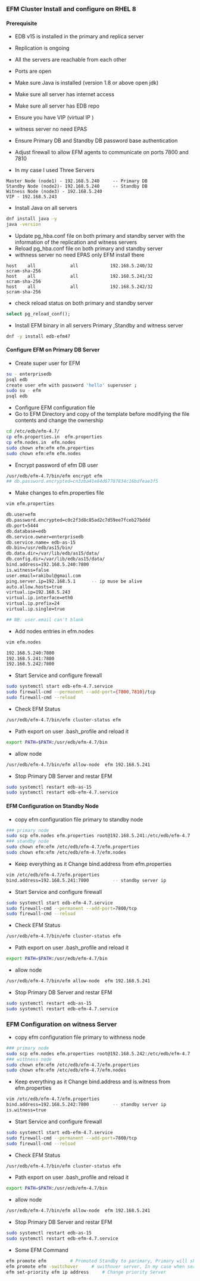### EFM Cluster Install and configure on RHEL 8

#### Prerequisite
- EDB v15 is installed in the primary and replica server 
- Replication is ongoing 
- All the servers are reachable from each other 
- Ports are open  
- Make sure Java is installed (version 1.8 or above open jdk)
- Make sure all server has internet access 
- Make sure all server has EDB repo 
- Ensure you have VIP (virtual IP )
- witness server no need EPAS 
- Ensure Primary DB and Standby DB password base authentication 
- Adjust firewall to allow EFM agents to communicate on ports 7800 and 7810

- In my case I used Three Servers 
```t
Master Node (node1) - 192.168.5.240     -- Primary DB
Standby Node (node2)- 192.168.5.240     -- Standby DB
Witness Node (node3) - 192.168.5.240
VIP - 192.168.5.243
```
- Install Java on all servers 
```sh
dnf install java -y
java -version
```
- Update pg_hba.conf file on both primary and standby server with the information of the replication and witness servers
- Reload pg_hba.conf file on both primary and standby server
- withness server no need EPAS only EFM install there 
```t
host    all             all            192.168.5.240/32           scram-sha-256
host    all             all            192.168.5.241/32           scram-sha-256
host    all             all            192.168.5.242/32           scram-sha-256
```
- check reload status on both primary and standby server 
```sql
select pg_reload_conf();
```
- Install EFM binary in all servers Primary ,Standby and witness server 
```sh
dnf -y install edb-efm47
```
#### Configure EFM on Primary DB Server 
- Create super user for EFM
```sh
su - enterprisedb 
psql edb
create user efm with password 'hello' superuser ;
sudo su - efm
psql edb
```
- Configure EFM configuration file 
- Go to EFM Directory and copy of the template before modifying the file contents and change the ownership
```sh
cd /etc/edb/efm-4.7/
cp efm.properties.in  efm.properties
cp efm.nodes.in  efm.nodes
sudo chown efm:efm efm.properties
sudo chown efm:efm efm.nodes
```
- Encrypt password of efm DB user 
```sh
/usr/edb/efm-4.7/bin/efm encrypt efm
## db.password.encrypted=cn3zba41e84d67787834c16bdfeae3f5   
```
- Make changes to efm.properties file 

```sh
vim efm.properties

db.user=efm
db.password.encrypted=c0c2f3d8c85ad2c7d59ee7fceb27bddd
db.port=5444
db.database=edb
db.service.owner=enterprisedb
db.service.name= edb-as-15
db.bin=/usr/edb/as15/bin/
db.data.dir=/var/lib/edb/as15/data/
db.config.dir=/var/lib/edb/as15/data/
bind.address=192.168.5.240:7800
is.witness=false
user.email=rakibul@gmail.com
ping.server.ip=192.168.5.1		-- ip muse be alive 	
auto.allow.hosts=true
virtual.ip=192.168.5.243				
virtual.ip.interface=eth0
virtual.ip.prefix=24
virtual.ip.single=true

## NB: user.email can't blank 
```
- Add nodes entries in efm.nodes 
```sh
vim efm.nodes

192.168.5.240:7800
192.168.5.241:7800
192.168.5.242:7800
```
- Start Service and configure firewall
```sh
sudo systemctl start edb-efm-4.7.service
sudo firewall-cmd --permanent --add-port={7800,7810}/tcp
sudo firewall-cmd --reload

```
- Check EFM Status 
```sh
/usr/edb/efm-4.7/bin/efm cluster-status efm
```
- Path export on user .bash_profile and reload it 
```sh
export PATH=$PATH:/usr/edb/efm-4.7/bin
```
- allow node 
```sh
/usr/edb/efm-4.7/bin/efm allow-node  efm 192.168.5.241
```
- Stop Primary DB Server and restar EFM 
```sh
sudo systemctl restart edb-as-15
sudo systemctl restart edb-efm-4.7.service
```

#### EFM Configuration on Standby Node 
- copy efm configuration file primary to standby node 
```sh
### primary node 
sudo scp efm.nodes efm.properties root@192.168.5.241:/etc/edb/efm-4.7
### standby node 
sudo chown efm:efm /etc/edb/efm-4.7/efm.properties
sudo chown efm:efm /etc/edb/efm-4.7/efm.nodes
```
- Keep everything as it Change bind.address from efm.properties
```sh
vim /etc/edb/efm-4.7/efm.properties
bind.address=192.168.5.241:7800         -- standby server ip 
```
- Start Service and configure firewall
```sh
sudo systemctl start edb-efm-4.7.service
sudo firewall-cmd --permanent --add-port=7800/tcp
sudo firewall-cmd --reload

```
- Check EFM Status 
```sh
/usr/edb/efm-4.7/bin/efm cluster-status efm
```
- Path export on user .bash_profile and reload it 
```sh
export PATH=$PATH:/usr/edb/efm-4.7/bin
```
- allow node 
```sh
/usr/edb/efm-4.7/bin/efm allow-node  efm 192.168.5.241
```
- Stop Primary DB Server and restar EFM 
```sh
sudo systemctl restart edb-as-15
sudo systemctl restart edb-efm-4.7.service
```

### EFM Configuration on witness Server 
- copy efm configuration file primary to withness node 
```sh
### primary node 
sudo scp efm.nodes efm.properties root@192.168.5.242:/etc/edb/efm-4.7
### withness node 
sudo chown efm:efm /etc/edb/efm-4.7/efm.properties
sudo chown efm:efm /etc/edb/efm-4.7/efm.nodes
```
- Keep everything as it Change bind.address and is.witness from efm.properties
```sh
vim /etc/edb/efm-4.7/efm.properties
bind.address=192.168.5.242:7800         -- standby server ip 
is.witness=true 
```
- Start Service and configure firewall
```sh
sudo systemctl start edb-efm-4.7.service
sudo firewall-cmd --permanent --add-port=7800/tcp
sudo firewall-cmd --reload

```
- Check EFM Status 
```sh
/usr/edb/efm-4.7/bin/efm cluster-status efm
```
- Path export on user .bash_profile and reload it 
```sh
export PATH=$PATH:/usr/edb/efm-4.7/bin
```
- allow node 
```sh
/usr/edb/efm-4.7/bin/efm allow-node  efm 192.168.5.241
```
- Stop Primary DB Server and restar EFM 
```sh
sudo systemctl restart edb-as-15
sudo systemctl restart edb-efm-4.7.service
```

- Some EFM Command 
```sh
efm promote efm         # Promoted Standby to parimary, Primary will shut down. 
efm promote efm -switchover     # swithover server, In my case when server is sync with standby that time its not working. async its woking good 
efm set-priority efm ip address     # Change priority Server 
```

